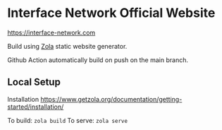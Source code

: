 # Interface Network Official Website

https://interface-network.com


Build using [Zola](https://www.getzola.org) static website generator.

Github Action automatically build on push on the main branch.

## Local Setup

Installation https://www.getzola.org/documentation/getting-started/installation/

To build: ``zola build``
To serve: ``zola serve``

